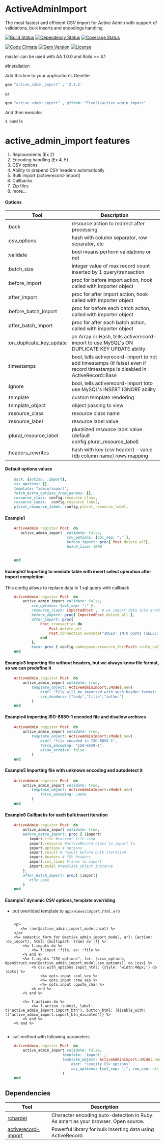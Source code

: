 # ActiveAdminImport 
The most fastest and efficient CSV import for Active Admin
with support of validations, bulk inserts and encodings handling



[![Build Status](http://img.shields.io/travis/Fivell/active_admin_import.svg)](https://travis-ci.org/Fivell/active_admin_import)
[![Dependency Status](http://img.shields.io/gemnasium/Fivell/active_admin_import.svg)](https://gemnasium.com/Fivell/active_admin_import)
[![Coverage Status](https://coveralls.io/repos/Fivell/active_admin_import/badge.svg)](https://coveralls.io/r/Fivell/active_admin_import)

[![Code Climate](http://img.shields.io/codeclimate/github/Fivell/active_admin_import.svg)](https://codeclimate.com/github/Fivell/active_admin_import)
[![Gem Version](http://img.shields.io/gem/v/active_admin_import.svg)](https://rubygems.org/gems/active_admin_import)
[![License](http://img.shields.io/:license-mit-blue.svg)](http://Fivell.mit-license.org)

master can be used with AA 1.0.0 and Rails >= 4.1


#Installation

Add this line to your application's Gemfile:

```ruby
gem "active_admin_import" , '2.1.2'

```
or

```ruby
gem "active_admin_import" , github: "Fivell/active_admin_import"

```

And then execute:

    $ bundle


# active_admin_import features
<ol>
  <li> Replacements (Ex 2)</li>
  <li> Encoding handling (Ex 4, 5)</li>
  <li> CSV options</li>
  <li> Ability to prepend CSV headers automatically</li>
  <li> Bulk import (activerecord-import)</li>
  <li> Callbacks</li>
  <li> Zip files</li>
  <li> more...</li>
</ol>

   


#### Options
Tool                    | Description
---------------------   | -----------
:back					|resource action to redirect after processing
:csv_options			|hash with column separator, row separator, etc 
:validate				|bool means perform validations or not
:batch_size				|integer value of max  record count inserted by 1 query/transaction
:before_import			|proc for before import action, hook called with  importer object
:after_import			|proc for after import action, hook called with  importer object
:before_batch_import	|proc for before each batch action, called with  importer object
:after_batch_import		|proc for after each batch action, called with  importer object
:on_duplicate_key_update|an Array or Hash, tells activerecord-import to use MySQL's ON DUPLICATE KEY UPDATE ability.
:timestamps				|bool, tells activerecord-import to not add timestamps (if false) even if record timestamps is disabled in ActiveRecord::Base
:ignore					|bool, tells activerecord-import toto use MySQL's INSERT IGNORE ability
:template				|custom template rendering
:template_object		|object passing to view
:resource_class			|resource class name
:resource_label			|resource label value
:plural_resource_label	|pluralized resource label value (default config.plural_resource_label)
:headers_rewrites		|hash with key (csv header) - value (db column name) rows mapping



#### Default options values

```ruby    
    back: {action: :import},
    csv_options: {},
    template: "admin/import",
    fetch_extra_options_from_params: [],
    resource_class: config.resource_class,
    resource_label:  config.resource_label,
    plural_resource_label: config.plural_resource_label,
```    

#### Example1 

```ruby  
    ActiveAdmin.register Post  do
       active_admin_import  validate: false,
                            csv_options: {col_sep: ";" },
                            before_import: proc{ Post.delete_all},
                            batch_size: 1000
    
    
    end
```


#### Example2 Importing to mediate table with insert select operation after import completion

<p> This config allows to replace data in 1 sql query with callback </p>

```ruby
    ActiveAdmin.register Post  do
        active_admin_import validate: false,
            csv_options: {col_sep: ";" },
            resource_class: ImportedPost ,  # we import data into another resource
            before_import: proc{ ImportedPost.delete_all },
            after_import: proc{
                Post.transaction do
                    Post.delete_all
                    Post.connection.execute("INSERT INTO posts (SELECT * FROM imported_posts)")
                end
            },
            back: proc { config.namespace.resource_for(Post).route_collection_path } # redirect to post index
    end
```


#### Example3 Importing file without headers, but we always know file format, so we can predefine it

```ruby
    ActiveAdmin.register Post  do
        active_admin_import validate: true,
            template_object: ActiveAdminImport::Model.new(
                hint: "file will be imported with such header format: 'body','title','author'",
                csv_headers: ["body","title","author"]
            )
    end
```
 
#### Example4 Importing  ISO-8859-1 encoded file and disallow archives


```ruby
    ActiveAdmin.register Post  do
        active_admin_import validate: true,
            template_object: ActiveAdminImport::Model.new(
                hint: "file encoded in ISO-8859-1",
                force_encoding: "ISO-8859-1",
                allow_archive: false
            )
    end
```

#### Example5 Importing file with unknown encoding and autodetect it


```ruby
    ActiveAdmin.register Post  do
        active_admin_import validate: true,
            template_object: ActiveAdminImport::Model.new(
                force_encoding: :auto
            )
    end
```

#### Example6 Callbacks for each bulk insert iteration


```ruby
    ActiveAdmin.register Post  do
        active_admin_import validate: true,
        before_batch_import: proc { |import|
           import.file #current file used
           import.resource #ActiveRecord class to import to
           import.options # options
           import.result # result before bulk iteration
           import.headers # CSV headers
           import.csv_lines #lines to import
           import.model #template_object instance
        },
        after_batch_import: proc{ |import|
           #the same
        }
    end
```    
    
#### Example7 dynamic CSV options, template overriding

 -  put overrided template to ```app/views/import.html.erb```

```erb

    <p>
       <%= raw(@active_admin_import_model.hint) %> 
    </p>
    <%= semantic_form_for @active_admin_import_model, url: {action: :do_import}, html: {multipart: true} do |f| %>
        <%= f.inputs do %>
            <%= f.input :file, as: :file %>
        <% end %>
        <%= f.inputs "CSV options", for: [:csv_options, OpenStruct.new(@active_admin_import_model.csv_options)] do |csv| %>
            <% csv.with_options input_html: {style: 'width:40px;'} do |opts| %>
                <%= opts.input :col_sep %>
                <%= opts.input :row_sep %>
                <%= opts.input :quote_char %>
            <% end %>
        <% end %>
    
        <%= f.actions do %>
            <%= f.action :submit, label: t("active_admin_import.import_btn"), button_html: {disable_with: t("active_admin_import.import_btn_disabled")} %>
        <% end %>
    <% end %>
    
```

 - call method with following parameters

```ruby
    ActiveAdmin.register Post  do
        active_admin_import validate: false,
                          template: 'import' ,
                          template_object: ActiveAdminImport::Model.new(
                              hint: "specify CSV options"
                              csv_options: {col_sep: ";", row_sep: nil, quote_char: nil}
                          )
    end                      
```

## Dependencies

Tool                  | Description
--------------------- | -----------
[rchardet]            | Character encoding auto-detection in Ruby. As smart as your browser. Open source.
[activerecord-import] | Powerful library for bulk inserting data using ActiveRecord.

[rchardet]: https://github.com/jmhodges/rchardet
[activerecord-import]: https://github.com/jmhodges/rchardet









